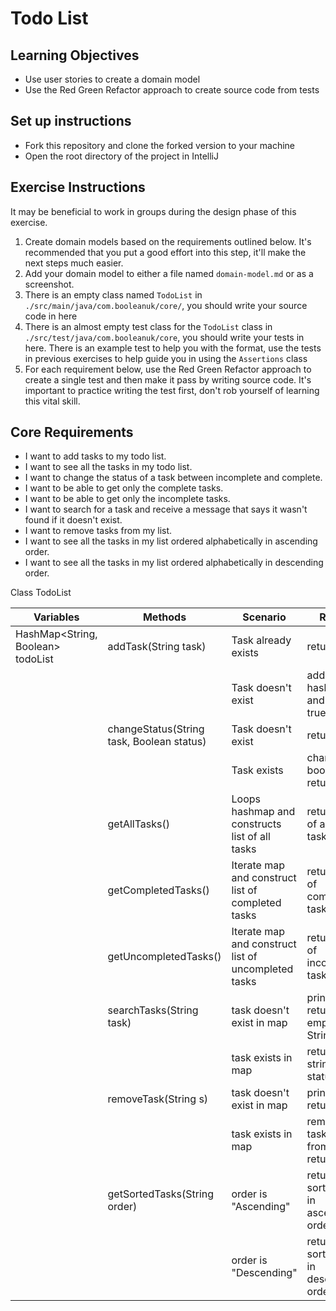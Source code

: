 # Todo List

## Learning Objectives
- Use user stories to create a domain model
- Use the Red Green Refactor approach to create source code from tests

## Set up instructions
- Fork this repository and clone the forked version to your machine
- Open the root directory of the project in IntelliJ

## Exercise Instructions

It may be beneficial to work in groups during the design phase of this exercise.

1. Create domain models based on the requirements outlined below. It's recommended that you put a good effort into this step, it'll make the next steps much easier.
2. Add your domain model to either a file named `domain-model.md` or as a screenshot.
3. There is an empty class named `TodoList` in `./src/main/java/com.booleanuk/core/`, you should write your source code in here
4. There is an almost empty test class for the `TodoList` class in `./src/test/java/com.booleanuk/core`, you should write your tests in here. There is an example test to help you with the format, use the tests in previous exercises to help guide you in using the `Assertions` class
5. For each requirement below, use the Red Green Refactor approach to create a single test and then make it pass by writing source code. It's important to practice writing the test first, don't rob yourself of learning this vital skill.

## Core Requirements

- I want to add tasks to my todo list.
- I want to see all the tasks in my todo list.
- I want to change the status of a task between incomplete and complete.
- I want to be able to get only the complete tasks.
- I want to be able to get only the incomplete tasks.
- I want to search for a task and receive a message that says it wasn't found if it doesn't exist.
- I want to remove tasks from my list.
- I want to see all the tasks in my list ordered alphabetically in ascending order.
- I want to see all the tasks in my list ordered alphabetically in descending order.

Class TodoList

| Variables                         | Methods                                   | Scenario                                                | Result                                 |
|-----------------------------------|-------------------------------------------|---------------------------------------------------------|----------------------------------------|
| HashMap<String, Boolean> todoList | addTask(String task)                      | Task already exists                                     | return false                           |
|                                   |                                           | Task doesn't exist                                      | add to hashmap and return true         |
|                                   | changeStatus(String task, Boolean status) | Task doesn't exist                                      | return false                           |
|                                   |                                           | Task exists                                             | change bool and return true            |
|                                   | getAllTasks()                             | Loops hashmap and constructs<br/> list of all tasks     | returns list of all taskNames          |
|                                   | getCompletedTasks()                       | Iterate map and construct<br/>list of completed tasks   | return list of completed tasks         |
|                                   | getUncompletedTasks()                     | Iterate map and construct<br/>list of uncompleted tasks | returns list of incomplete tasks       |
|                                   | searchTasks(String task)                  | task doesn't exist in map                               | print error, return empty String       |
|                                   |                                           | task exists in map                                      | return Task string with status         |
|                                   | removeTask(String s)                      | task doesn't exist in map                               | print error, return false              |
|                                   |                                           | task exists in map                                      | remove task key from map, return true  |
|                                   | getSortedTasks(String order)              | order is "Ascending"                                    | return sorted list in ascending order  |
|                                   |                                           | order is "Descending"                                   | return sorted list in descending order |
